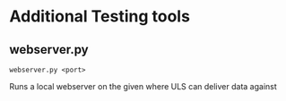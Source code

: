 # Additional Testing tools

## webserver.py
```text
webserver.py <port>
```

Runs a local webserver on the given <port> where ULS can deliver data against
